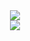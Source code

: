 


<div align="center" dir="auto" <img style="max-width: 100%;" src="https://streak-stats.demolab.com?user=Love-Pengy&theme=radical&border_radius=10)](https://git.io/streak-stats" />
 <img style="max-width: 100%;" src="https://streak-stats.demolab.com?user=Love-Pengy&theme=radical&border_radius=10)](https://git.io/streak-stats" />
</div>


<div align="center" dir="auto" <img style="max-width: 100%;" src="https://github-readme-stats.vercel.app/api/top-langs/?username=Love-Pengy&size_weight=0.5&count_weight=0.5&theme=radical" />
 <img style="max-width: 100%;" src="https://github-readme-stats.vercel.app/api/top-langs/?username=Love-Pengy&size_weight=0.5&count_weight=0.5&theme=radical" />
</div>






<!---
- 👋 Hi, I’m @Love-Pengy
- 👀 I’m interested in ...
- 🌱 I’m currently learning ...
- 💞️ I’m looking to collaborate on ...
- 📫 How to reach me ...
- 😄 Pronouns: ...
- ⚡ Fun fact: ...
--->
<!---
Love-Pengy/Love-Pengy is a ✨ special ✨ repository because its `README.md` (this file) appears on your GitHub profile.
You can click the Preview link to take a look at your changes.
--->




<!---
- 👋 Hi, I’m @Love-Pengy
- 👀 I’m interested in ...
- 🌱 I’m currently learning ...
- 💞️ I’m looking to collaborate on ...
- 📫 How to reach me ...
- 😄 Pronouns: ...
- ⚡ Fun fact: ...
--->
<!---
Love-Pengy/Love-Pengy is a ✨ special ✨ repository because its `README.md` (this file) appears on your GitHub profile.
You can click the Preview link to take a look at your changes.
--->
